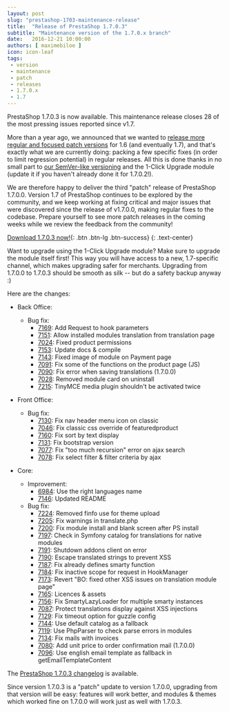 ```yaml
---
layout: post
slug: "prestashop-1703-maintenance-release"
title:  "Release of PrestaShop 1.7.0.3"
subtitle: "Maintenance version of the 1.7.0.x branch"
date:   2016-12-21 10:00:00
authors: [ maximebiloe ]
icon: icon-leaf
tags:
 - version
 - maintenance
 - patch
 - releases
 - 1.7.0.x
 - 1.7
---
```


PrestaShop 1.7.0.3 is now available. This maintenance release closes 28 of the most pressing issues reported since v1.7.

More than a year ago, we announced that we wanted to [release more regular and focused patch versions](http://build.prestashop.com/news/more-focused-patch-versions/) for 1.6 (and eventually 1.7), and that's exactly what we are currently doing: packing a few specific fixes (in order to limit regression potential) in regular releases. All this is done thanks in no small part to [our SemVer-like versioning](http://build.prestashop.com/news/a-more-semantic-versioning-scheme/) and the 1-Click Upgrade module (update it if you haven't already done it for 1.7.0.2!).

We are therefore happy to deliver the third "patch" release of PrestaShop 1.7.0.0. Version 1.7 of PrestaShop continues to be explored by the community, and we keep working at fixing critical and major issues that were discovered since the release of v1.7.0.0, making regular fixes to the codebase. Prepare yourself to see more patch releases in the coming weeks while we review the feedback from the community!

[Download 1.7.0.3 now!](https://www.prestashop.com/versions){: .btn .btn-lg .btn-success}
{: .text-center}

<div class="alert alert-important" role="alert">
Want to upgrade using the 1-Click Upgrade module? Make sure to upgrade the module itself first! This way you will have access to a new, 1.7-specific channel, which makes upgrading safer for merchants. Upgrading from 1.7.0.0 to 1.7.0.3 should be smooth as silk -- but do a safety backup anyway :)
</div>

Here are the changes:

  - Back Office:
    - Bug fix:
      - [7169](https://github.com/PrestaShop/PrestaShop/pull/7169): Add Request to hook parameters
      - [7151](https://github.com/PrestaShop/PrestaShop/pull/7151): Allow installed modules translation from translation page
      - [7024](https://github.com/PrestaShop/PrestaShop/pull/7024): Fixed product permissions
      - [7153](https://github.com/PrestaShop/PrestaShop/pull/7153): Update docs & compile
      - [7143](https://github.com/PrestaShop/PrestaShop/pull/7143): Fixed image of module on Payment page
      - [7091](https://github.com/PrestaShop/PrestaShop/pull/7091): Fix some of the functions on the product page (JS)
      - [7090](https://github.com/PrestaShop/PrestaShop/pull/7090): Fix error when saving translations (1.7.0.0)
      - [7028](https://github.com/PrestaShop/PrestaShop/pull/7028): Removed module card on uninstall
      - [7215](https://github.com/PrestaShop/PrestaShop/pull/7215): TinyMCE media plugin shouldn't be activated twice

  - Front Office:
    - Bug fix:
      - [7130](https://github.com/PrestaShop/PrestaShop/pull/7130): Fix nav header menu icon on classic
      - [7046](https://github.com/PrestaShop/PrestaShop/pull/7046): Fix classic css override of featuredproduct
      - [7160](https://github.com/PrestaShop/PrestaShop/pull/7160): Fix sort by text display
      - [7131](https://github.com/PrestaShop/PrestaShop/pull/7131): Fix bootstrap version
      - [7077](https://github.com/PrestaShop/PrestaShop/pull/7077): Fix "too much recursion" error on ajax search
      - [7078](https://github.com/PrestaShop/PrestaShop/pull/7078): Fix select filter & filter criteria by ajax

  - Core:
    - Improvement:
      - [6984](https://github.com/PrestaShop/PrestaShop/pull/6984): Use the right languages name
      - [7146](https://github.com/PrestaShop/PrestaShop/pull/7146): Updated README
    - Bug fix:
      - [7224](https://github.com/PrestaShop/PrestaShop/pull/7224): Removed finfo use for theme upload
      - [7205](https://github.com/PrestaShop/PrestaShop/pull/7205): Fix warnings in translate.php
      - [7200](https://github.com/PrestaShop/PrestaShop/pull/7200): Fix module install and blank screen after PS install
      - [7197](https://github.com/PrestaShop/PrestaShop/pull/7197): Check in Symfony catalog for translations for native modules
      - [7191](https://github.com/PrestaShop/PrestaShop/pull/7191): Shutdown addons client on error
      - [7190](https://github.com/PrestaShop/PrestaShop/pull/7190): Escape translated strings to prevent XSS
      - [7187](https://github.com/PrestaShop/PrestaShop/pull/7187): Fix already defines smarty function
      - [7184](https://github.com/PrestaShop/PrestaShop/pull/7184): Fix inactive scope for request in HookManager
      - [7173](https://github.com/PrestaShop/PrestaShop/pull/7173): Revert "BO: fixed other XSS issues on translation module page"
      - [7165](https://github.com/PrestaShop/PrestaShop/pull/7165): Licences & assets
      - [7156](https://github.com/PrestaShop/PrestaShop/pull/7156): Fix SmartyLazyLoader for multiple smarty instances
      - [7087](https://github.com/PrestaShop/PrestaShop/pull/7087): Protect translations display against XSS injections
      - [7129](https://github.com/PrestaShop/PrestaShop/pull/7129): Fix timeout option for guzzle config
      - [7144](https://github.com/PrestaShop/PrestaShop/pull/7144): Use default catalog as a fallback
      - [7119](https://github.com/PrestaShop/PrestaShop/pull/7119): Use PhpParser to check parse errors in modules
      - [7134](https://github.com/PrestaShop/PrestaShop/pull/7134): Fix mails with invoices
      - [7080](https://github.com/PrestaShop/PrestaShop/pull/7080): Add unit price to order confirmation mail (1.7.0.0)
      - [7096](https://github.com/PrestaShop/PrestaShop/pull/7096): Use english email template as fallback in getEmailTemplateContent

The [PrestaShop 1.7.0.3 changelog](https://www.prestashop.com/en/developers-versions/changelog/1.7.0.3-stable) is available.

Since version 1.7.0.3 is a "patch" update to version 1.7.0.0, upgrading from that version will be easy: features will work better, and modules & themes which worked fine on 1.7.0.0 will work just as well with 1.7.0.3.
